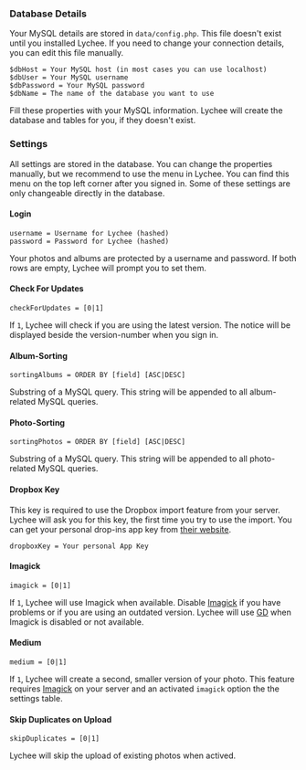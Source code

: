 ### Database Details

Your MySQL details are stored in `data/config.php`. This file doesn't exist until you installed Lychee. If you need to change your connection details, you can edit this file manually.



	$dbHost = Your MySQL host (in most cases you can use localhost)
	$dbUser = Your MySQL username
	$dbPassword = Your MySQL password
	$dbName = The name of the database you want to use

Fill these properties with your MySQL information. Lychee will create the database and tables for you, if they doesn't exist.

### Settings

All settings are stored in the database. You can change the properties manually, but we recommend to use the menu in Lychee. You can find this menu on the top left corner after you signed in. Some of these settings are only changeable directly in the database.

#### Login

	username = Username for Lychee (hashed)
	password = Password for Lychee (hashed)

Your photos and albums are protected by a username and password. If both rows are empty, Lychee will prompt you to set them.

#### Check For Updates

	checkForUpdates = [0|1]

If `1`, Lychee will check if you are using the latest version. The notice will be displayed beside the version-number when you sign in.

#### Album-Sorting

	sortingAlbums = ORDER BY [field] [ASC|DESC]

Substring of a MySQL query. This string will be appended to all album-related MySQL queries.

#### Photo-Sorting

	sortingPhotos = ORDER BY [field] [ASC|DESC]

Substring of a MySQL query. This string will be appended to all photo-related MySQL queries.

#### Dropbox Key

This key is required to use the Dropbox import feature from your server. Lychee will ask you for this key, the first time you try to use the import. You can get your personal drop-ins app key from [their website](https://www.dropbox.com/developers/apps/create).

	dropboxKey = Your personal App Key

#### Imagick

	imagick = [0|1]

If `1`, Lychee will use Imagick when available. Disable [Imagick](http://www.imagemagick.org) if you have problems or if you are using an outdated version. Lychee will use [GD](http://php.net/manual/en/book.image.php) when Imagick is disabled or not available.

#### Medium

	medium = [0|1]

If `1`, Lychee will create a second, smaller version of your photo. This feature requires [Imagick](http://www.imagemagick.org) on your server and an activated `imagick` option the the settings table.

#### Skip Duplicates on Upload

	skipDuplicates = [0|1]

Lychee will skip the upload of existing photos when actived.